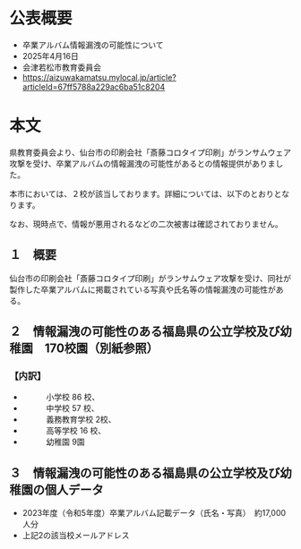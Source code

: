 # 公表概要
- 卒業アルバム情報漏洩の可能性について
- 2025年4月16日
- 会津若松市教育委員会
- https://aizuwakamatsu.mylocal.jp/article?articleId=67ff5788a229ac6ba51c8204

# 本文
県教育委員会より、仙台市の印刷会社「斎藤コロタイプ印刷」がランサムウェア攻撃を受け、卒業アルバムの情報漏洩の可能性があるとの情報提供がありました。

本市においては、２校が該当しております。詳細については、以下のとおりとなります。

なお、現時点で、情報が悪用されるなどの二次被害は確認されておりません。

## １　概要
仙台市の印刷会社「斎藤コロタイプ印刷」がランサムウェア攻撃を受け、同社が製作した卒業アルバムに掲載されている写真や氏名等の情報漏洩の可能性がある。

## ２　情報漏洩の可能性のある福島県の公立学校及び幼稚園　170校園（別紙参照）
### 【内訳】
- 　　　小学校 86 校、
- 　　　中学校 57 校、
- 　　　義務教育学校 2校、
- 　　　高等学校 16 校、
- 　　　幼稚園 9園

## ３　情報漏洩の可能性のある福島県の公立学校及び幼稚園の個人データ
- 2023年度（令和5年度）卒業アルバム記載データ（氏名・写真）　約17,000人分
- 上記2の該当校メールアドレス
